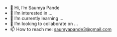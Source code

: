 - 👋 Hi, I’m Saumya Pande
- 👀 I’m interested in ...
- 🌱 I’m currently learning ...
- 💞️ I’m looking to collaborate on ...
- 📫 How to reach me: saumyapande3@gmail.com

<!---
samnoch/samnoch is a ✨ special ✨ repository because its `README.md` (this file) appears on your GitHub profile.
You can click the Preview link to take a look at your changes.
--->
